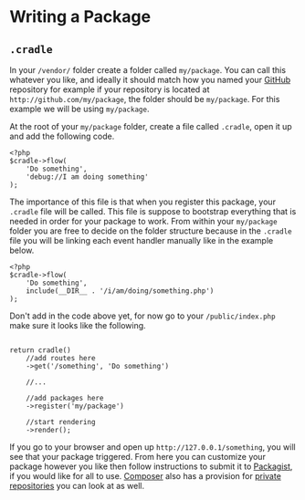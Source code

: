 # Writing a Package

## `.cradle`

In your `/vendor/` folder create a folder called `my/package`. You can call
this whatever you like, and ideally it should match how you named your
[GitHub](https://github.com) repository for example if your repository is
located at `http://github.com/my/package`, the folder should be `my/package`.
For this example we will be using `my/package`.

At the root of your `my/package` folder, create a file called `.cradle`, open
it up and add the following code.

```
<?php
$cradle->flow(
    'Do something',
    'debug://I am doing something'
);

```
The importance of this file is that when you register this package, your
`.cradle` file will be called. This file is suppose to bootstrap everything
that is needed in order for your package to work. From within your `my/package`
folder you are free to decide on the folder structure because in the `.cradle`
file you will be linking each event handler manually like in the example below.

```
<?php
$cradle->flow(
    'Do something',
    include(__DIR__ . '/i/am/doing/something.php')
);

```

Don't add in the code above yet, for now go to your `/public/index.php` make
sure it looks like the following.


```

return cradle()
    //add routes here
    ->get('/something', 'Do something')

    //...

    //add packages here
    ->register('my/package')

    //start rendering
    ->render();

```

If you go to your browser and open up `http://127.0.0.1/something`, you will
see that your package triggered. From here you can customize your package
however you like then follow instructions to submit it to
[Packagist](https://packagist.org/), if you would like for all to use.
[Composer](https://getcomposer.org/) also has a provision for 
[private repositories](https://getcomposer.org/doc/05-repositories.md) you can
look at as well.
